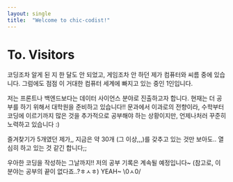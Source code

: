 ```yaml
---
layout: single
title:  "Welcome to chic-codist!"
---
```


# To. Visitors 
코딩조차 알게 된 지 한 달도 안 되었고, 게임조차 안 하던 제가 컴퓨터와 씨름 중에 있습니다.
그럼에도 점점 이 거대한 컴퓨터 세계에 빠지고 있는 중인 1인입니다. 

저는 프론트나 백엔드보다는 데이터 사이언스 분야로 진출하고자 합니다.
현재는 더 공부를 하기 위해서 대학원을 준비하고 있습니다!!
문과에서 이과로의 전향이라, 수학부터 코딩에 이르기까지 많은 것을 추가적으로 공부해야 하는 상황이지만,
언제나처러 꾸준히 노력하고 있습니다 :)

즐겨찾기가 5개였던 제가,, 지금은 약 30개 (그 이상,,,)를 갖추고 있는 것만 보아도.. 
열심히 하고 있는 것 같긴 합니다;;

우아한 코딩을 작성하는 그날까지!! 
저의 공부 기록은 계속될 예정입니다~ (참고로, 이 분야는 공부의 끝이 없다죠..?ㅎㅅㅎ)
YEAH~ \0ㅅ0/
